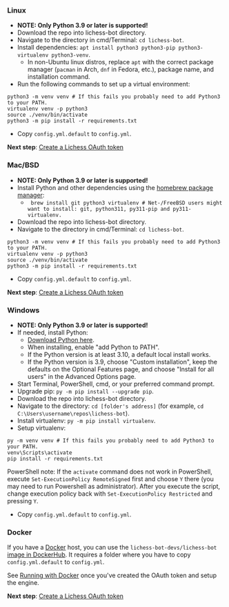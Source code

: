 ### Linux
- **NOTE: Only Python 3.9 or later is supported!**
- Download the repo into lichess-bot directory.
- Navigate to the directory in cmd/Terminal: `cd lichess-bot`.
- Install dependencies: `apt install python3 python3-pip python3-virtualenv python3-venv`.
  - In non-Ubuntu linux distros, replace `apt` with the correct package manager (`pacman` in Arch, `dnf` in Fedora, etc.), package name, and installation command.
- Run the following commands to set up a virtual environment:
```
python3 -m venv venv # If this fails you probably need to add Python3 to your PATH.
virtualenv venv -p python3
source ./venv/bin/activate
python3 -m pip install -r requirements.txt
```
- Copy `config.yml.default` to `config.yml`.

**Next step**: [Create a Lichess OAuth token](https://github.com/lichess-bot-devs/lichess-bot/wiki/How-to-create-a-Lichess-OAuth-token)

### Mac/BSD
- **NOTE: Only Python 3.9 or later is supported!**
- Install Python and other dependencies using the [homebrew package manager](https://brew.sh/):
  - ` brew install git python3 virtualenv # Net-/FreeBSD users might want to install: git, python311, py311-pip and py311-virtualenv.`
- Download the repo into lichess-bot directory.
- Navigate to the directory in cmd/Terminal: `cd lichess-bot`.
```
python3 -m venv venv # If this fails you probably need to add Python3 to your PATH.
virtualenv venv -p python3
source ./venv/bin/activate
python3 -m pip install -r requirements.txt
```
- Copy `config.yml.default` to `config.yml`.

**Next step**: [Create a Lichess OAuth token](https://github.com/lichess-bot-devs/lichess-bot/wiki/How-to-create-a-Lichess-OAuth-token)

### Windows
- **NOTE: Only Python 3.9 or later is supported!**
- If needed, install Python:
  - [Download Python here](https://www.python.org/downloads/).
  - When installing, enable "add Python to PATH".
  - If the Python version is at least 3.10, a default local install works.
  - If the Python version is 3.9, choose "Custom installation", keep the defaults on the Optional Features page, and choose "Install for all users" in the Advanced Options page.
- Start Terminal, PowerShell, cmd, or your preferred command prompt.
- Upgrade pip: `py -m pip install --upgrade pip`.
- Download the repo into lichess-bot directory.
- Navigate to the directory: `cd [folder's address]` (for example, `cd C:\Users\username\repos\lichess-bot`).
- Install virtualenv: `py -m pip install virtualenv`.
- Setup virtualenv:
```
py -m venv venv # If this fails you probably need to add Python3 to your PATH.
venv\Scripts\activate
pip install -r requirements.txt
```
PowerShell note: If the `activate` command does not work in PowerShell, execute `Set-ExecutionPolicy RemoteSigned` first and choose `Y` there (you may need to run Powershell as administrator). After you execute the script, change execution policy back with `Set-ExecutionPolicy Restricted` and pressing `Y`.
- Copy `config.yml.default` to `config.yml`.

### Docker
If you have a [Docker](https://www.docker.com/) host, you can use the ```lichess-bot-devs/lichess-bot``` [image in DockerHub](https://hub.docker.com/r/lichessbotdevs/lichess-bot).
It requires a folder where you have to copy `config.yml.default` to `config.yml`.

See [Running with Docker](https://github.com/lichess-bot-devs/lichess-bot/wiki/How-to-use-the-Docker-image) once you've created the OAuth token and setup the engine.

**Next step**: [Create a Lichess OAuth token](https://github.com/lichess-bot-devs/lichess-bot/wiki/How-to-create-a-Lichess-OAuth-token)

